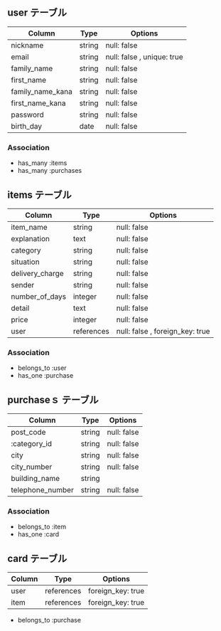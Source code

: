 ## user テーブル

| Column              | Type       | Options                              |
| ------------------  | ---------- | ------------------------------       |
| nickname            | string     | null: false                          |
| email               | string     | null: false , unique: true           |
| family_name         | string     | null: false                          |
| first_name          | string     | null: false                          |
| family_name_kana    | string     | null: false                          |
| first_name_kana     | string     | null: false                          |
| password            | string     | null: false                          |
| birth_day           | date       | null: false                          |

### Association

- has_many :items
- has_many :purchases


## items テーブル

| Column          | Type       | Options                              |
| ------          | ---------- | ------------------------------       |
| item_name       | string     | null: false                          |
| explanation     | text       | null: false                          |
| category        | string     | null: false                          |
| situation       | string     | null: false                          |
| delivery_charge | string     | null: false                          |
| sender          | string     | null: false                          |
| number_of_days  | integer    | null: false                          |
| detail          | text       | null: false                          |
| price           | integer    | null: false                          |
| user            | references | null: false , foreign_key: true      |

### Association

- belongs_to :user
- has_one :purchase

## purchaseｓ テーブル

| Column           | Type       | Options                              |
| ----------       | ---------- | ------------------------------       |
| post_code        | string     | null: false                          |
| :category_id     | string     | null: false                          |
| city             | string     | null: false                          |
| city_number      | string     | null: false                          |
| building_name    | string     |                                      |
| telephone_number | string     | null: false                          |

### Association
- belongs_to :item
- has_one :card

## card テーブル
| Column           | Type       | Options                                    |
| ----------       | ---------- | -----------------------------------------  |
| user             | references | foreign_key: true                          |
| item             | references | foreign_key: true                          |

- belongs_to :purchase